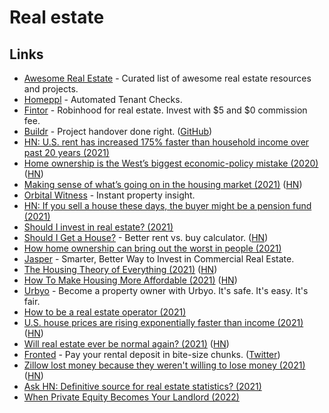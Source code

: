 # Real estate

## Links

- [Awesome Real Estate](https://github.com/etewiah/awesome-real-estate) - Curated list of awesome real estate resources and projects.
- [Homeppl](https://www.homeppl.com/) - Automated Tenant Checks.
- [Fintor](https://www.fintor.co/) - Robinhood for real estate. Invest with $5 and $0 commission fee.
- [Buildr](https://buildrtech.com/) - Project handover done right. ([GitHub](https://github.com/buildrtech))
- [HN: U.S. rent has increased 175% faster than household income over past 20 years (2021)](https://news.ycombinator.com/item?id=26594870)
- [Home ownership is the West’s biggest economic-policy mistake (2020)](https://www.economist.com/leaders/2020/01/16/home-ownership-is-the-wests-biggest-economic-policy-mistake) ([HN](https://news.ycombinator.com/item?id=26871164))
- [Making sense of what’s going on in the housing market (2021)](https://cobylefko.medium.com/no-were-not-in-a-bubble-f6bc44b960dd) ([HN](https://news.ycombinator.com/item?id=26890236))
- [Orbital Witness](https://www.orbitalwitness.com/) - Instant property insight.
- [HN: If you sell a house these days, the buyer might be a pension fund (2021)](https://news.ycombinator.com/item?id=27448175)
- [Should I invest in real estate? (2021)](https://www.reddit.com/r/eupersonalfinance/comments/omle4j/should_i_invest_in_real_estate/)
- [Should I Get a House?](https://shouldigetahouse.com/) - Better rent vs. buy calculator. ([HN](https://news.ycombinator.com/item?id=27882355))
- [How home ownership can bring out the worst in people (2021)](https://www.vox.com/the-goods/22597947/homeowner-nimby-affordable-housing-local)
- [Jasper](https://www.jasper.io/) - Smarter, Better Way to Invest in Commercial Real Estate.
- [The Housing Theory of Everything (2021)](https://www.worksinprogress.co/issue/the-housing-theory-of-everything/) ([HN](https://news.ycombinator.com/item?id=28531025))
- [How To Make Housing More Affordable (2021)](https://www.hoover.org/research/how-make-housing-more-affordable) ([HN](https://news.ycombinator.com/item?id=28654849))
- [Urbyo](https://urbyo.com/en) - Become a property owner with Urbyo. It's safe. It's easy. It's fair.
- [How to be a real estate operator (2021)](https://twitter.com/iononrecourse/status/1453497446634561542)
- [U.S. house prices are rising exponentially faster than income (2021)](https://www.realestatewitch.com/house-price-to-income-ratio-2021/) ([HN](https://news.ycombinator.com/item?id=29046046))
- [Will real estate ever be normal again? (2021)](https://www.nytimes.com/2021/11/12/magazine/real-estate-pandemic.html) ([HN](https://news.ycombinator.com/item?id=29218930))
- [Fronted](https://fronted.rent/) - Pay your rental deposit in bite-size chunks. ([Twitter](https://twitter.com/getfronted))
- [Zillow lost money because they weren't willing to lose money (2021)](https://www.stevenbuccini.com/zillow-offers) ([HN](https://news.ycombinator.com/item?id=29333217))
- [Ask HN: Definitive source for real estate statistics? (2021)](https://news.ycombinator.com/item?id=29407184)
- [When Private Equity Becomes Your Landlord (2022)](https://www.propublica.org/article/when-private-equity-becomes-your-landlord)
